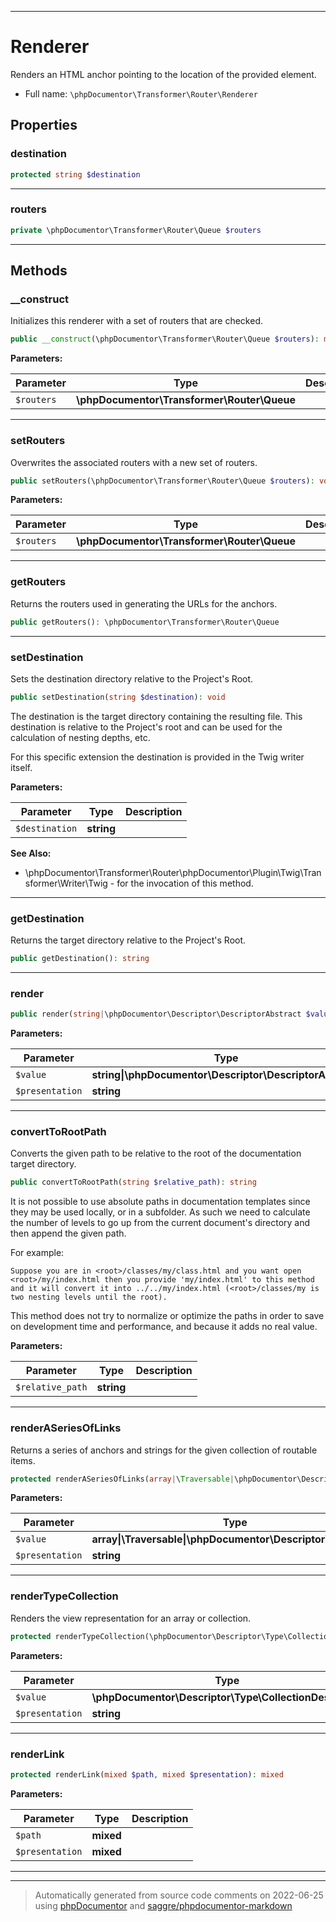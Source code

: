***

# Renderer

Renders an HTML anchor pointing to the location of the provided element.



* Full name: `\phpDocumentor\Transformer\Router\Renderer`



## Properties


### destination



```php
protected string $destination
```






***

### routers



```php
private \phpDocumentor\Transformer\Router\Queue $routers
```






***

## Methods


### __construct

Initializes this renderer with a set of routers that are checked.

```php
public __construct(\phpDocumentor\Transformer\Router\Queue $routers): mixed
```








**Parameters:**

| Parameter | Type | Description |
|-----------|------|-------------|
| `$routers` | **\phpDocumentor\Transformer\Router\Queue** |  |




***

### setRouters

Overwrites the associated routers with a new set of routers.

```php
public setRouters(\phpDocumentor\Transformer\Router\Queue $routers): void
```








**Parameters:**

| Parameter | Type | Description |
|-----------|------|-------------|
| `$routers` | **\phpDocumentor\Transformer\Router\Queue** |  |




***

### getRouters

Returns the routers used in generating the URLs for the anchors.

```php
public getRouters(): \phpDocumentor\Transformer\Router\Queue
```











***

### setDestination

Sets the destination directory relative to the Project's Root.

```php
public setDestination(string $destination): void
```

The destination is the target directory containing the resulting
file. This destination is relative to the Project's root and can
be used for the calculation of nesting depths, etc.

For this specific extension the destination is provided in the
Twig writer itself.






**Parameters:**

| Parameter | Type | Description |
|-----------|------|-------------|
| `$destination` | **string** |  |



**See Also:**

* \phpDocumentor\Transformer\Router\phpDocumentor\Plugin\Twig\Transformer\Writer\Twig - for the invocation
of this method.

***

### getDestination

Returns the target directory relative to the Project's Root.

```php
public getDestination(): string
```











***

### render



```php
public render(string|\phpDocumentor\Descriptor\DescriptorAbstract $value, string $presentation): bool|mixed|string|\string[]
```








**Parameters:**

| Parameter | Type | Description |
|-----------|------|-------------|
| `$value` | **string&#124;\phpDocumentor\Descriptor\DescriptorAbstract** |  |
| `$presentation` | **string** |  |




***

### convertToRootPath

Converts the given path to be relative to the root of the documentation
target directory.

```php
public convertToRootPath(string $relative_path): string
```

It is not possible to use absolute paths in documentation templates since
they may be used locally, or in a subfolder. As such we need to calculate
the number of levels to go up from the current document's directory and
then append the given path.

For example:

    Suppose you are in <root>/classes/my/class.html and you want open
    <root>/my/index.html then you provide 'my/index.html' to this method
    and it will convert it into ../../my/index.html (<root>/classes/my is
    two nesting levels until the root).

This method does not try to normalize or optimize the paths in order to
save on development time and performance, and because it adds no real
value.






**Parameters:**

| Parameter | Type | Description |
|-----------|------|-------------|
| `$relative_path` | **string** |  |




***

### renderASeriesOfLinks

Returns a series of anchors and strings for the given collection of routable items.

```php
protected renderASeriesOfLinks(array|\Traversable|\phpDocumentor\Descriptor\Collection $value, string $presentation): string[]
```








**Parameters:**

| Parameter | Type | Description |
|-----------|------|-------------|
| `$value` | **array&#124;\Traversable&#124;\phpDocumentor\Descriptor\Collection** |  |
| `$presentation` | **string** |  |




***

### renderTypeCollection

Renders the view representation for an array or collection.

```php
protected renderTypeCollection(\phpDocumentor\Descriptor\Type\CollectionDescriptor $value, string $presentation): string
```








**Parameters:**

| Parameter | Type | Description |
|-----------|------|-------------|
| `$value` | **\phpDocumentor\Descriptor\Type\CollectionDescriptor** |  |
| `$presentation` | **string** |  |




***

### renderLink



```php
protected renderLink(mixed $path, mixed $presentation): mixed
```








**Parameters:**

| Parameter | Type | Description |
|-----------|------|-------------|
| `$path` | **mixed** |  |
| `$presentation` | **mixed** |  |




***


***
> Automatically generated from source code comments on 2022-06-25 using [phpDocumentor](http://www.phpdoc.org/) and [saggre/phpdocumentor-markdown](https://github.com/Saggre/phpDocumentor-markdown)
